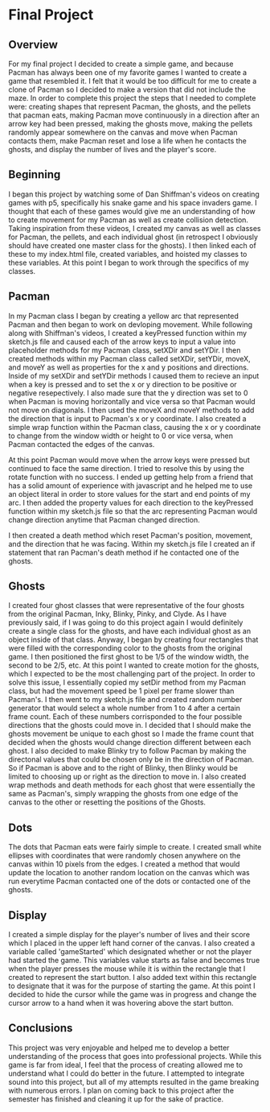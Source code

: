 # Final Project
## Overview
For my final project I decided to create a simple game, and because Pacman has always been one of my favorite games I wanted to create a game that resembled it.  I felt that it would be too difficult for me to create a clone of Pacman so I decided to make a version that did not include the maze.  In order to complete this project the steps that I needed to complete were: creating shapes that represent Pacman, the ghosts, and the pellets that pacman eats, making Pacman move continuously in a direction after an arrow key had been pressed, making the ghosts move, making the pellets randomly appear somewhere on the canvas and move when Pacman contacts them, make Pacman reset and lose a life when he contacts the ghosts, and display the number of lives and the player's score.

## Beginning
I began this project by watching some of Dan Shiffman's videos on creating games with p5, specifically his snake game and his space invaders game.  I thought that each of these games would give me an understanding of how to create movement for my Pacman as well as create collision detection.  Taking inspiration from these videos, I created my canvas as well as classes for Pacman, the pellets, and each individual ghost (in retrospect I obviously should have created one master class for the ghosts).  I then linked each of these to my index.html file, created variables, and hoisted my classes to these variables.  At this point I began to work through the specifics of my classes.

## Pacman
In my Pacman class I began by creating a yellow arc that represented Pacman and then began to work on devloping movement. While following along with Shiffman's videos, I created a keyPressed function within my sketch.js file and caused each of the arrow keys to input a value into placeholder methods for my Pacman class, setXDir and setYDir.  I then created methods within my Pacman class called setXDir, setYDir, moveX, and moveY as well as properties for the x and y positions and directions.  Inside of my setXDir and setYDir methods I caused them to recieve an input when a key is pressed and to set the x or y direction to be positive or negative resepectively.  I also made sure that the y direction was set to 0 when Pacman is moving horizontally and vice versa so that Pacman would not move on diagonals.  I then used the moveX and moveY methods to add the direction that is input to Pacman's x or y coordinate.  I also created a simple wrap function within the Pacman class, causing the x or y coordinate to change from the window width or height to 0 or vice versa, when Pacman contacted the edges of the canvas.

At this point Pacman would move when the arrow keys were pressed but continued to face the same direction.  I tried to resolve this by using the rotate function with no success.  I ended up getting help from a friend that has a solid amount of experience with javascript and he helped me to use an object literal in order to store values for the start and end points of my arc.  I then added the property values for each direction to the keyPressed function within my sketch.js file so that the arc representing Pacman would change direction anytime that Pacman changed direction.

I then created a death method which reset Pacman's position, movement, and the direction that he was facing.  Within my sketch.js file I created an if statement that ran Pacman's death method if he contacted one of the ghosts.

## Ghosts
I created four ghost classes that were representative of the four ghosts from the original Pacman, Inky, Blinky, Pinky, and Clyde. As I have previously said, if I was going to do this project again I would definitely create a single class for the ghosts, and have each individual ghost as an object inside of that class.  Anyway, I began by creating four rectangles that were filled with the corresponding color to the ghosts from the original game. I then positioned the first ghost to be 1/5 of the window width, the second to be 2/5, etc.  At this point I wanted to create motion for the ghosts, which I expected to be the most challenging part of the project.  In order to solve this issue, I essentially copied my setDir method from my Pacman class, but had the movement speed be 1 pixel per frame slower than Pacman's.  I then went to my sketch.js file and created random number generator that would select a whole number from 1 to 4 after a certain frame count.  Each of these numbers corrisponded to the four possible directions that the ghosts could move in.  I decided that I should make the ghosts movement be unique to each ghost so I made the frame count that decided when the ghosts would change direction different between each ghost.  I also decided to make Blinky try to follow Pacman by making the directonal values that could be chosen only be in the direction of Pacman.  So if Pacman is above and to the right of Blinky, then Blinky would be limited to choosing up or right as the direction to move in.  I also created wrap methods and death methods for each ghost that were essentially the same as Pacman's, simply wrapping the ghosts from one edge of the canvas to the other or resetting the positions of the Ghosts.

## Dots
The dots that Pacman eats were fairly simple to create.  I created small white ellipses with coordinates that were randomly chosen anywhere on the canvas within 10 pixels from the edges.  I created a method that would update the location to another random location on the canvas which was run everytime Pacman contacted one of the dots or contacted one of the ghosts.

## Display
I created a simple display for the player's number of lives and their score which I placed in the upper left hand corner of the canvas.  I also created a variable called 'gameStarted' which designated whether or not the player had started the game. This variables value starts as false and becomes true when the player presses the mouse while it is within the rectangle that I created to represent the start button.  I also added text within this rectangle to designate that it was for the purpose of starting the game.  At this point I decided to hide the cursor while the game was in progress and change the cursor arrow to a hand when it was hovering above the start button.

## Conclusions
This project was very enjoyable and helped me to develop a better understanding of the process that goes into professional projects.  While this game is far from ideal, I feel that the process of creating allowed me to understand what I could do better in the future.  I attempted to integrate sound into this project, but all of my attempts resulted in the game breaking with numerous errors.  I plan on coming back to this project after the semester has finished and cleaning it up for the sake of practice.
